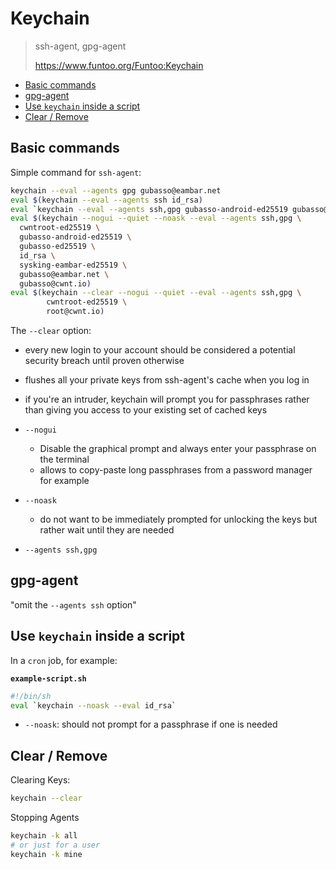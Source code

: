 # Keychain

> ssh-agent, gpg-agent
>
> https://www.funtoo.org/Funtoo:Keychain

<!-- toc -->

- [Basic commands](#basic-commands)
- [gpg-agent](#gpg-agent)
- [Use `keychain` inside a script](#use-keychain-inside-a-script)
- [Clear / Remove](#clear--remove)

<!-- tocstop -->

## Basic commands

Simple command for `ssh-agent`:

```sh
keychain --eval --agents gpg gubasso@eambar.net
eval $(keychain --eval --agents ssh id_rsa)
eval `keychain --eval --agents ssh,gpg gubasso-android-ed25519 gubasso@cwnt.io`
eval $(keychain --nogui --quiet --noask --eval --agents ssh,gpg \
  cwntroot-ed25519 \
  gubasso-android-ed25519 \
  gubasso-ed25519 \
  id_rsa \
  sysking-eambar-ed25519 \
  gubasso@eambar.net \
  gubasso@cwnt.io)
eval $(keychain --clear --nogui --quiet --eval --agents ssh,gpg \
        cwntroot-ed25519 \
        root@cwnt.io)
```

The `--clear` option:

- every new login to your account should be considered a potential security breach until proven otherwise
- flushes all your private keys from ssh-agent's cache when you log in
- if you're an intruder, keychain will prompt you for passphrases rather than giving you access to your existing set of cached keys

- `--nogui`
  - Disable the graphical prompt and always enter your passphrase on the terminal
  - allows to copy-paste long passphrases from a password manager for example

- `--noask`
  - do not want to be immediately prompted for unlocking the keys but rather wait until they are needed

- `--agents ssh,gpg`

## gpg-agent

"omit the `--agents ssh` option"

## Use `keychain` inside a script

In a `cron` job, for example:

**`example-script.sh`**
```sh
#!/bin/sh
eval `keychain --noask --eval id_rsa`
```

- `--noask`: should not prompt for a passphrase if one is needed

## Clear / Remove

Clearing Keys:

```sh
keychain --clear
```

Stopping Agents

```sh
keychain -k all
# or just for a user
keychain -k mine
```
